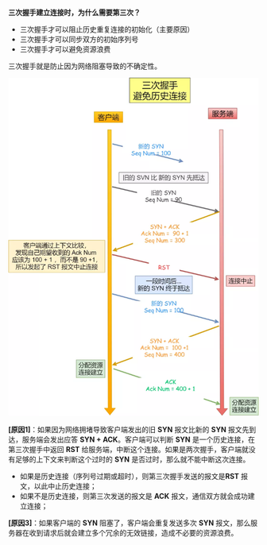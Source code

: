 **三次握手建立连接时，为什么需要第三次？**

- 三次握手才可以阻止历史重复连接的初始化（主要原因）
- 三次握手才可以同步双方的初始序列号
- 三次握手才可以避免资源浪费

三次握手就是防止因为网络阻塞导致的不确定性。

![img](image/tcp三次握手的主要原因.webp)

**[原因1]**：如果因为网络拥堵导致客户端发出的旧 **SYN** 报文比新的 **SYN** 报文先到达，服务端会发出应答 **SYN + ACK**。客户端可以判断 **SYN** 是一个历史连接，在第三次握手中返回 **RST** 给服务端，中断这个连接。如果是两次握手，客户端就没有足够的上下文来判断这个过时的 **SYN** 是否过时，那么就不能中断这次连接。

- 如果是历史连接（序列号过期或超时），则第三次握手发送的报文是**RST** 报文，以此中止历史连接；
- 如果不是历史连接，则第三次发送的报文是 **ACK** 报文，通信双方就会成功建立连接；

**[原因3]**：如果客户端的 **SYN** 阻塞了，客户端会重复发送多次 **SYN** 报文，那么服务器在收到请求后就会建立多个冗余的无效链接，造成不必要的资源浪费。